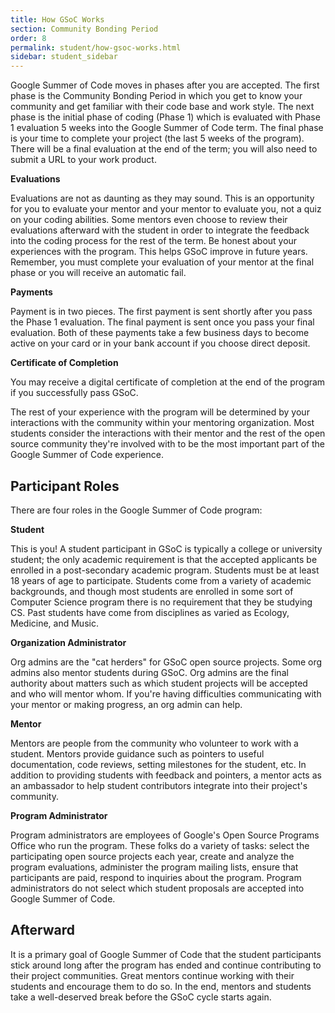 ```yaml
---
title: How GSoC Works
section: Community Bonding Period
order: 8
permalink: student/how-gsoc-works.html
sidebar: student_sidebar
---
```


Google Summer of Code moves in phases after you are accepted. The first phase is the Community Bonding Period in which you get to know your community and get familiar with their code base and work style. The next phase is the initial phase of coding (Phase 1) which is evaluated with Phase 1 evaluation 5 weeks into the Google Summer of Code term. The final phase is your time to complete your project (the last 5 weeks of the program). There will be a final evaluation at the end of the term; you will also need to submit a URL to your work product.

**Evaluations**

Evaluations are not as daunting as they may sound. This is an opportunity for you to evaluate your mentor and your mentor to evaluate you, not a quiz on your coding abilities. Some mentors even choose to review their evaluations afterward with the student in order to integrate the feedback into the coding process for the rest of the term. Be honest about your experiences with the program. This helps GSoC improve in future years. Remember, you must complete your evaluation of your mentor at the final phase or you will receive an automatic fail.

**Payments**

Payment is in two pieces. The first payment is sent shortly after you pass the Phase 1 evaluation. The final payment is sent once you pass your final evaluation. Both of these payments take a few business days to become active on your card or in your bank account if you choose direct deposit.

**Certificate of Completion**

You may receive a digital certificate of completion at the end of the program if you successfully pass GSoC.

The rest of your experience with the program will be determined by your interactions with the community within your mentoring organization. Most students consider the interactions with their mentor and the rest of the open source community they're involved with to be the most important part of the Google Summer of Code experience.

## Participant Roles

There are four roles in the Google Summer of Code program:

**Student**

This is you! A student participant in GSoC is typically a college or university student; the only academic requirement is that the accepted applicants be enrolled in a post-secondary academic program. Students must be at least 18 years of age to participate. Students come from a variety of academic backgrounds, and though most students are enrolled in some sort of Computer Science program there is no requirement that they be studying CS. Past students have come from disciplines as varied as Ecology, Medicine, and Music.

**Organization Administrator**

Org admins are the "cat herders" for GSoC open source projects. Some org admins also mentor students during GSoC. Org admins are the final authority about matters such as which student projects will be accepted and who will mentor whom. If you're having difficulties communicating with your mentor or making progress, an org admin can help.

**Mentor**

Mentors are people from the community who volunteer to work with a student. Mentors provide guidance such as pointers to useful documentation, code reviews, setting milestones for the student, etc. In addition to providing students with feedback and pointers, a mentor acts as an ambassador to help student contributors integrate into their project's community.

**Program Administrator**

Program administrators are employees of Google's Open Source Programs Office who run the program. These folks do a variety of tasks: select the participating open source projects each year, create and analyze the program evaluations, administer the program mailing lists, ensure that participants are paid, respond to inquiries about the program. Program administrators do not select which student proposals are accepted into Google Summer of Code.

## Afterward

It is a primary goal of Google Summer of Code that the student participants stick around long after the program has ended and continue contributing to their project communities. Great mentors continue working with their students and encourage them to do so. In the end, mentors and students take a well-deserved break before the GSoC cycle starts again.
